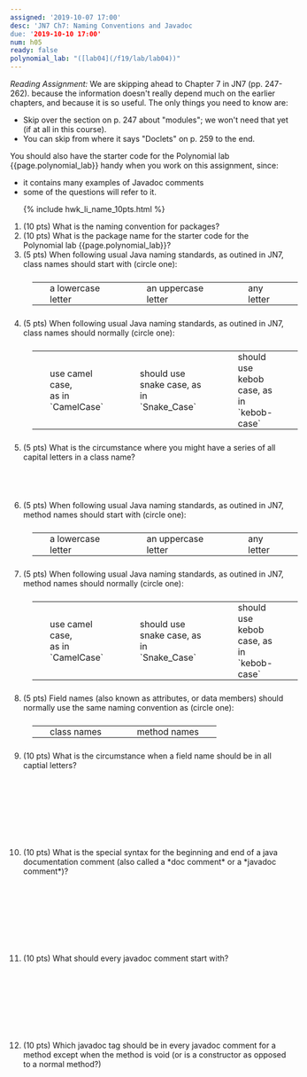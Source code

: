```yaml
---
assigned: '2019-10-07 17:00'
desc: 'JN7 Ch7: Naming Conventions and Javadoc
due: '2019-10-10 17:00'
num: h05
ready: false
polynomial_lab: "([lab04](/f19/lab/lab04))"
---
```



*Reading Assignment:* We are skipping ahead to Chapter 7 in JN7 (pp. 247-262). because the information doesn't really depend much on the earlier chapters, and because
it is so useful.    The only things you need to know are:
* Skip over the section on p. 247 about "modules"; we won't need that yet (if at all in this course).
* You can skip from where it says "Doclets" on p. 259 to the end.

You should also have the starter code for the Polynomial lab {{page.polynomial_lab}}  handy when you work on this
assignment, since:
* it contains many examples of Javadoc comments
* some of the questions will refer to it.

<style>
table.circle-one { border: none; width: 100%; margin: 1.5em 1em 1.5em 1em;}
table.circle-one * td { border: none; padding: 0px 2em 0px 2em;}
</style>

<ol>

{% include hwk_li_name_10pts.html %}

<li markdown="1"> (10 pts)  What is the naming convention for packages?   

</li>

<li style="clear:both;" markdown="1">
(10 pts) What is the package name for the starter code for the Polynomial lab {{page.polynomial_lab}}?

<div class="pagebreak" />

</li>

<li> (5 pts) When following usual Java naming standards, as outined in JN7, class names should start with (circle one):

<table class="circle-one">
<tr>
<td>a lowercase letter</td>
<td>an uppercase letter</td>
<td>any letter</td>
</tr>
</table>

</li>

<li> (5 pts) When following usual Java naming standards, as outined in JN7, class names should normally (circle one):

<table class="circle-one">
<tr>
<td markdown="1">use camel case,<br> as in `CamelCase`</td>
<td markdown="1">should use snake case, as in `Snake_Case` </td>
<td markdown="1">should use kebob case, as in `kebob-case` </td>
</tr>
</table>

</li>

<li style="margin-bottom:5em;"> (5 pts) What is the circumstance where you might have a series of all capital letters in a class name?

</li>

<li> (5 pts) When following usual Java naming standards, as outined in JN7, method names should start with (circle one):

<table class="circle-one">
<tr>
<td>a lowercase letter</td>
<td>an uppercase letter</td>
<td>any letter</td>
</tr>
</table>

</li>

<li> (5 pts) When following usual Java naming standards, as outined in JN7, method names should normally (circle one):

<table class="circle-one">
<tr>
<td markdown="1">use camel case,<br> as in `CamelCase`</td>
<td markdown="1">should use snake case, as in `Snake_Case` </td>
<td markdown="1">should use kebob case, as in `kebob-case` </td>
</tr>
</table>

</li>

<li markdown="1"> (5 pts) Field names (also known as attributes, or data members) should normally use the
same naming convention as (circle one): 

<table class="circle-one">
<tr>
<td markdown="1">class names</td>
<td markdown="1">method names </td>
</tr>
</table>


</li>

<li style="margin-bottom: 10em;" markdown="1"> (10 pts) What is the circumstance when a field name should be in all captial letters?



</li>

<li style="margin-bottom: 10em;" markdown="1"> (10 pts) What is the special syntax for the beginning and end of a java documentation comment (also called a *doc comment*
or a *javadoc comment*)?  



</li>

<li style="margin-bottom: 10em;" markdown="1"> (10 pts) What should every javadoc comment start with?



</li>

<li style="margin-bottom: 10em;" markdown="1"> (10 pts) Which javadoc tag should be in every javadoc comment for a method except when the method
is void (or is a constructor as opposed to a normal method?)


</li>


</ol>



